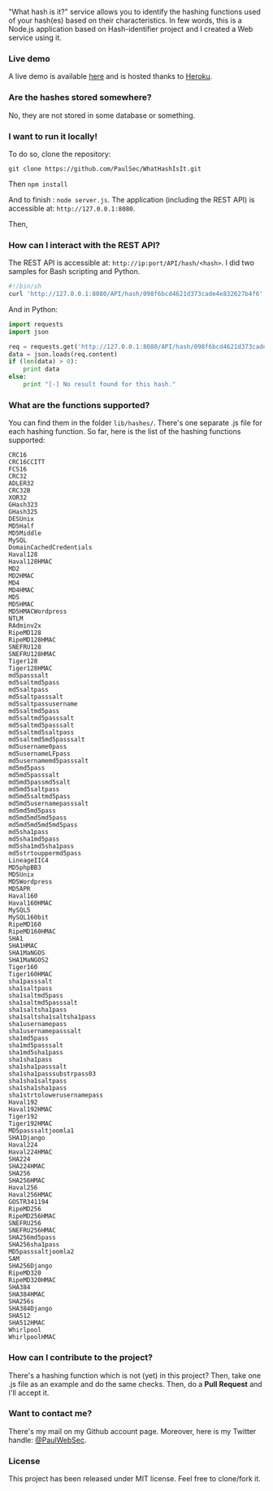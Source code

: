 "What hash is it?" service allows you to identify the hashing functions used of your hash(es) based on their characteristics.
In few words, this is a Node.js application based on Hash-identifier project and I created a Web service using it. 

### Live demo

A live demo is available [here](http://what-hash-is-it.herokuapp.com) and is hosted thanks to [Heroku](https://heroku.com/).

### Are the hashes stored somewhere?

No, they are not stored in some database or something. 

### I want to run it locally!

To do so, clone the repository: 

```git clone https://github.com/PaulSec/WhatHashIsIt.git```

Then ```npm install```

And to finish :  ```node server.js```. 
The application (including the REST API) is accessible at: ```http://127.0.0.1:8080```. 

Then, 

### How can I interact with the REST API? 

The REST API is accessible at: ```http://ip:port/API/hash/<hash>```.
I did two samples for Bash scripting and Python. 

```sh
#!/bin/sh
curl 'http://127.0.0.1:8080/API/hash/098f6bcd4621d373cade4e832627b4f6'
```

And in Python:

```python
import requests
import json

req = requests.get('http://127.0.0.1:8080/API/hash/098f6bcd4621d373cade4e832627b4f6')
data = json.loads(req.content)
if (len(data) > 0):
    print data
else:
    print "[-] No result found for this hash."
```


### What are the functions supported?

You can find them in the folder ```lib/hashes/```. There's one separate .js file for each hashing function. 
So far, here is the list of the hashing functions supported: 

```
CRC16
CRC16CCITT
FCS16
CRC32
ADLER32
CRC32B
XOR32
GHash323
GHash325
DESUnix
MD5Half
MD5Middle
MySQL
DomainCachedCredentials
Haval128
Haval128HMAC
MD2
MD2HMAC
MD4
MD4HMAC
MD5
MD5HMAC
MD5HMACWordpress
NTLM
RAdminv2x
RipeMD128
RipeMD128HMAC
SNEFRU128
SNEFRU128HMAC
Tiger128
Tiger128HMAC
md5passsalt
md5saltmd5pass
md5saltpass
md5saltpasssalt
md5saltpassusername
md5saltmd5pass
md5saltmd5passsalt
md5saltmd5passsalt
md5saltmd5saltpass
md5saltmd5md5passsalt
md5username0pass
md5usernameLFpass
md5usernamemd5passsalt
md5md5pass
md5md5passsalt
md5md5passmd5salt
md5md5saltpass
md5md5saltmd5pass
md5md5usernamepasssalt
md5md5md5pass
md5md5md5md5pass
md5md5md5md5md5pass
md5sha1pass
md5sha1md5pass
md5sha1md5sha1pass
md5strtouppermd5pass
LineageIIC4
MD5phpBB3
MD5Unix
MD5Wordpress
MD5APR
Haval160
Haval160HMAC
MySQL5
MySQL160bit
RipeMD160
RipeMD160HMAC
SHA1
SHA1HMAC
SHA1MaNGOS
SHA1MaNGOS2
Tiger160
Tiger160HMAC
sha1passsalt
sha1saltpass
sha1saltmd5pass
sha1saltmd5passsalt
sha1saltsha1pass
sha1saltsha1saltsha1pass
sha1usernamepass
sha1usernamepasssalt
sha1md5pass
sha1md5passsalt
sha1md5sha1pass
sha1sha1pass
sha1sha1passsalt
sha1sha1passsubstrpass03
sha1sha1saltpass
sha1sha1sha1pass
sha1strtolowerusernamepass
Haval192
Haval192HMAC
Tiger192
Tiger192HMAC
MD5passsaltjoomla1
SHA1Django
Haval224
Haval224HMAC
SHA224
SHA224HMAC
SHA256
SHA256HMAC
Haval256
Haval256HMAC
GOSTR341194
RipeMD256
RipeMD256HMAC
SNEFRU256
SNEFRU256HMAC
SHA256md5pass
SHA256sha1pass
MD5passsaltjoomla2
SAM
SHA256Django
RipeMD320
RipeMD320HMAC
SHA384
SHA384HMAC
SHA256s
SHA384Django
SHA512
SHA512HMAC
Whirlpool
WhirlpoolHMAC
```

### How can I contribute to the project? 

There's a hashing function which is not (yet) in this project? 
Then, take one .js file as an example and do the same checks. Then, do a **Pull Request** and I'll accept it. 

### Want to contact me? 

There's my mail on my Github account page. 
Moreover, here is my Twitter handle: [@PaulWebSec](https://twitter.com/PaulWebSec). 

### License

This project has been released under MIT license. 
Feel free to clone/fork it.